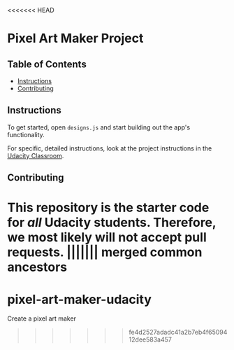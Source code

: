 <<<<<<< HEAD
# Pixel Art Maker Project

## Table of Contents

* [Instructions](#instructions)
* [Contributing](#contributing)

## Instructions

To get started, open `designs.js` and start building out the app's functionality.

For specific, detailed instructions, look at the project instructions in the [Udacity Classroom](https://classroom.udacity.com/me).

## Contributing

This repository is the starter code for _all_ Udacity students. Therefore, we most likely will not accept pull requests.
||||||| merged common ancestors
=======
# pixel-art-maker-udacity
Create a pixel art maker
>>>>>>> fe4d2527adadc41a2b7eb4f6509412dee583a457
